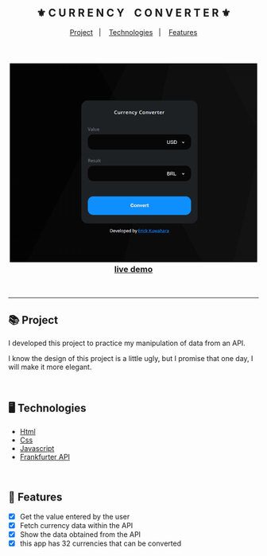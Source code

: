 <div align="center">
    <h2>⚜️ C U R R E N C Y &nbsp;&nbsp; C O N V E R T E R ⚜️</h2>
</div>

<p align="center">
    <a href="#-project">Project</a>&nbsp;&nbsp;&nbsp;|&nbsp;&nbsp;&nbsp;
    <a href="#-technologies">Technologies</a>&nbsp;&nbsp;&nbsp;|&nbsp;&nbsp;&nbsp;
    <a href="#-features">Features</a>
</p>

<br>

<h3 align="center">
    <img src="./.github/readme-gif.gif" alt="project gif" height="400px">
    <br>
    <a href="https://erickks.github.io/currency-converter/">live demo</a>
</h3>

<br><hr>

## 📚 Project
<p>I developed this project to practice my manipulation of data from an API.</p>
<p>I know the design of this project is a little ugly, but I promise that one day, I will make it more elegant.</p>

<br>

## 🖥 Technologies
  * [Html](https://www.w3schools.com/html/)
  * [Css](https://www.w3schools.com/css/)
  * [Javascript](https://www.javascripttutorial.net/)
  * [Frankfurter API](https://www.frankfurter.app/)

<br>

## 🧾 Features
- [x] Get the value entered by the user
- [x] Fetch currency data within the API
- [x] Show the data obtained from the API
- [x] this app has 32 currencies that can be converted
